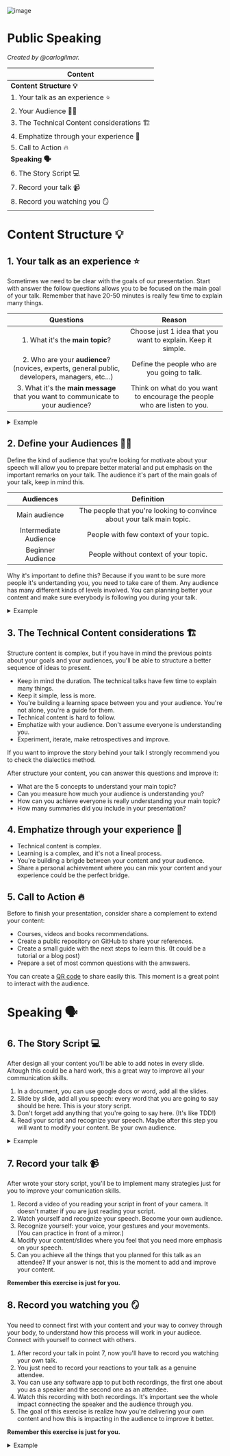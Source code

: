 ![image](https://user-images.githubusercontent.com/17634377/209588540-11259e58-8dcf-4b39-982f-a39f10c28ecd.png)

# Public Speaking

*Created by @carlogilmar.*

|Content|
|---|
| **Content Structure 💡** |
|1. Your talk as an experience ⭐️|
|2. Your Audience 🤼‍♂️|
|3. The Technical Content considerations 🏗️|
|4. Emphatize through your experience 💖
|5. Call to Action 🔥|
| **Speaking 🗣️** |
| 6. The Story Script 💻|
| 7. Record your talk 📹 |
| 8. Record you watching you 🪞|

# Content Structure 💡
## 1. Your talk as an experience ⭐️

Sometimes we need to be clear with the goals of our presentation. Start with answer the follow questions allows you to be focused on the main goal of your talk. Remember that have 20-50 minutes is really few time to explain many things. 

| Questions | Reason |
|:----:|:---:| 
| 1. What it's the **main topic**? | Choose just 1 idea that you want to explain. Keep it simple. |
| 2. Who are your **audience**? (novices, experts, general public, developers, managers, etc...)| Define the people who are you going to talk. |
| 3. What it's the **main message** that you want to communicate to your audience? | Think on what do you want to encourage the people who are listen to you. |

<details>
  <summary>Example</summary>

| Your Talk Title | The BEAM Processes |
|:----:|:---:| 
| What it's the **main topic**? | Show how a BEAM process works. |
| Who are your **audience**? | Developers with experience in Erlang/Elixir with few knowledge about OTP. |
| What it's the **main message** that you want to communicate to your audience? | Learn processes it's a great way to start to understand how BEAM works. |
  
</details>

## 2. Define your Audiences 🤼‍♂️

Define the kind of audience that you're looking for motivate about your speech will allow you to prepare better material and put emphasis on the important remarks on your talk. The audience it's part of the main goals of your talk, keep in mind this.

| Audiences | Definition |
|:----:|:----:|
| Main audience | The people that you're looking to convince about your talk main topic. |
| Intermediate Audience | People with few context of your topic. |
| Beginner Audience | People without context of your topic. |

Why it's important to define this? Because if you want to be sure more people it's undertanding you, you need to take care of them. Any audience has many different kinds of levels involved. You can planning better your content and make sure everybody is following you during your talk.

<details>
  <summary>Example</summary>

| Audiences | Definition |
|:----:|:----:|
| Main audience | Developers with experience in Erlang/Elixir with few knowledge about OTP. |
| Intermediate Audience | Developers starting his journey in Erlang/Elixir. |
| Beginner Audience | Developers without any context about the BEAM world. |
  
</details>

## 3. The Technical Content considerations 🏗️

Structure content is complex, but if you have in mind the previous points about your goals and your audiences, you'll be able to structure a better sequence of ideas to present.

- Keep in mind the duration. The technical talks have few time to explain many things.
- Keep it simple, less is more.
- You're building a learning space between you and your audience. You're not alone, you're a guide for them.
- Technical content is hard to follow.
- Emphatize with your audience. Don't assume everyone is understanding you.
- Experiment, iterate, make retrospectives and improve.

If you want to improve the story behind your talk I strongly recommend you to check the dialectics method.

After structure your content, you can answer this questions and improve it:

- What are the 5 concepts to understand your main topic?
- Can you measure how much your audience is understanding you?
- How can you achieve everyone is really understanding your main topic?
- How many summaries did you include in your presentation? 

## 4. Emphatize through your experience 💖

- Technical content is complex. 
- Learning is a complex, and it's not a lineal process. 
- You're building a brigde between your content and your audience.
- Share a personal achievement where you can mix your content and your experience could be the perfect bridge.

## 5. Call to Action 🔥

Before to finish your presentation, consider share a complement to extend your content:

- Courses, videos and books recommendations.
- Create a public repository on GitHub to share your references.
- Create a small guide with the next steps to learn this. (It could be a tutorial or a blog post)
- Prepare a set of most common questions with the anwswers.  

You can create a [QR code](https://www.qrcode-monkey.com/) to share easily this. This moment is a great point to interact with the audience. 

# Speaking 🗣️
## 6. The Story Script 💻

After design all your content you'll be able to add notes in every slide. Altough this could be a hard work, this a great way to improve all your communication skills.

1. In a document, you can use google docs or word, add all the slides. 
2. Slide by slide, add all you speech: every word that you are going to say should be here. This is your story script.
3. Don't forget add anything that you're going to say here. (It's like TDD!)
4. Read your script and recognize your speech. Maybe after this step you will want to modify your content. Be your own audience.

<details>
  <summary>Example</summary>

<img width="1280" alt="image" src="https://user-images.githubusercontent.com/17634377/209619542-6e09e579-a6e2-4dea-9bfd-612bddcbae2c.png">

<img width="1276" alt="image" src="https://user-images.githubusercontent.com/17634377/209619643-0ba89f0f-32c0-42dd-bf26-5782a6a5188e.png">

You can read an example here.
</details>

## 7. Record your talk 📹

After wrote your story script, you'll be to implement many strategies just for you to improve your comunication skills.

1. Record a video of you reading your script in front of your camera. It doesn't matter if you are just reading your script. 
2. Watch yourself and recognize your speech. Become your own audience. 
3. Recognize yourself: your voice, your gestures and your movements. (You can practice in front of a mirror.)
4. Modify your content/slides where you feel that you need more emphasis on your speech. 
5. Can you achieve all the things that you planned for this talk as an attendee? If your answer is not, this is the moment to add and improve your content. 

**Remember this exercise is just for you.**

## 8. Record you watching you 🪞

You need to connect first with your content and your way to convey through your body, to understand how this process will work in your audiece. Connect with yourself to connect with others.

1. After record your talk in point 7, now you'll have to record you watching your own talk. 
2. You just need to record your reactions to your talk as a genuine attendee.
3. You can use any software app to put both recordings, the first one about you as a speaker and the second one as an attendee.
4. Watch this recording with both recordings. It's important see the whole impact connecting the speaker and the audience through you.
5. The goal of this exercise is realize how you're delivering your own content and how this is impacting in the audience to improve it better. 

**Remember this exercise is just for you.**

<details>
  <summary>Example</summary>
  <img width="1171" alt="image" src="https://user-images.githubusercontent.com/17634377/209621499-13d898cd-b37f-4891-aba4-f7ec1c78aef7.png">
</details>

